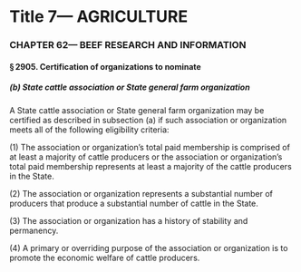 
# Title 7— AGRICULTURE
### CHAPTER 62— BEEF RESEARCH AND INFORMATION
#### § 2905. Certification of organizations to nominate
##### (b) State cattle association or State general farm organization

A State cattle association or State general farm organization may be certified as described in subsection (a) if such association or organization meets all of the following eligibility criteria:

(1) The association or organization’s total paid membership is comprised of at least a majority of cattle producers or the association or organization’s total paid membership represents at least a majority of the cattle producers in the State.

(2) The association or organization represents a substantial number of producers that produce a substantial number of cattle in the State.

(3) The association or organization has a history of stability and permanency.

(4) A primary or overriding purpose of the association or organization is to promote the economic welfare of cattle producers.
